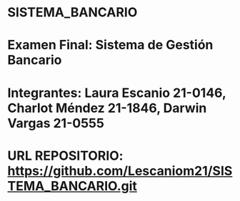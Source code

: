 # SISTEMA_BANCARIO

# Examen Final: Sistema de Gestión Bancario

# Integrantes: Laura Escanio 21-0146, Charlot Méndez 21-1846, Darwin Vargas 21-0555

# URL REPOSITORIO: https://github.com/Lescaniom21/SISTEMA_BANCARIO.git
